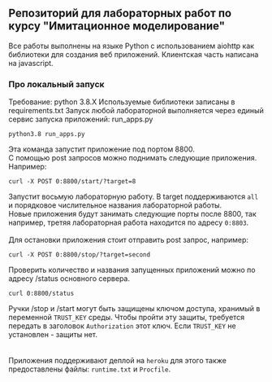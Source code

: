 ## Репозиторий для лабораторных работ по курсу "Имитационное моделирование"

Все работы выполнены на языке Python с использованием aiohttp как библиотеки для создания веб приложений. Клиентская часть написана на javascript.

### Про локальный запуск
Требование: python 3.8.X
Используемые библиотеки записаны в requirements.txt
Запуск любой лабораторной выполняется через единый сервис запуска приложений: run_apps.py
```shell script
python3.8 run_apps.py
```
Эта команда запустит приложение под портом 8800.\
С помощью post запросов можно поднимать следующие приложения.\
Например:
```shell script
curl -X POST 0:8800/start/?target=8
```
Запустит восьмую лабораторную работу. В target поддерживаются `all` и порядковое числительное названия лабораторной работы.\
Новые приложения будут занимать следующие порты после 8800, так например, третяя лабораторная работа находится по адресу `0:8803`.\
\
Для остановки приложения стоит отправить post запрос, например:
```shell script
curl -X POST 0:8800/stop/?target=second
```
Проверить количество и названия запущенных приложений можно по адресу /status основного сервера.
```shell script
curl 0:8800/status
```
Ручки /stop и /start могут быть защищены ключом доступа, хранимый в переменной `TRUST_KEY` среды. Чтобы пройти эту защиты, требуется передать в заголовок `Authorization` этот ключ. Если `TRUST_KEY` не установлен - защиты нет.\
\
\
Приложения поддерживают деплой на `heroku` для этого также предоставлены файлы: `runtime.txt` и `Procfile`.
